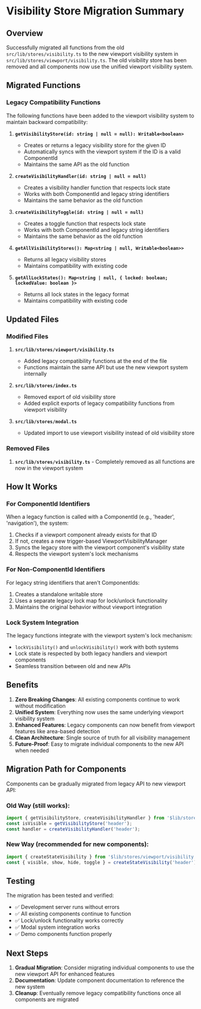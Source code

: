 # Visibility Store Migration Summary

## Overview
Successfully migrated all functions from the old `src/lib/stores/visibility.ts` to the new viewport visibility system in `src/lib/stores/viewport/visibility.ts`. The old visibility store has been removed and all components now use the unified viewport visibility system.

## Migrated Functions

### Legacy Compatibility Functions
The following functions have been added to the viewport visibility system to maintain backward compatibility:

1. **`getVisibilityStore(id: string | null = null): Writable<boolean>`**
   - Creates or returns a legacy visibility store for the given ID
   - Automatically syncs with the viewport system if the ID is a valid ComponentId
   - Maintains the same API as the old function

2. **`createVisibilityHandler(id: string | null = null)`**
   - Creates a visibility handler function that respects lock state
   - Works with both ComponentId and legacy string identifiers
   - Maintains the same behavior as the old function

3. **`createVisibilityToggle(id: string | null = null)`**
   - Creates a toggle function that respects lock state
   - Works with both ComponentId and legacy string identifiers
   - Maintains the same behavior as the old function

4. **`getAllVisibilityStores(): Map<string | null, Writable<boolean>>`**
   - Returns all legacy visibility stores
   - Maintains compatibility with existing code

5. **`getAllLockStates(): Map<string | null, { locked: boolean; lockedValue: boolean }>`**
   - Returns all lock states in the legacy format
   - Maintains compatibility with existing code

## Updated Files

### Modified Files
1. **`src/lib/stores/viewport/visibility.ts`**
   - Added legacy compatibility functions at the end of the file
   - Functions maintain the same API but use the new viewport system internally

2. **`src/lib/stores/index.ts`**
   - Removed export of old visibility store
   - Added explicit exports of legacy compatibility functions from viewport visibility

3. **`src/lib/stores/modal.ts`**
   - Updated import to use viewport visibility instead of old visibility store

### Removed Files
1. **`src/lib/stores/visibility.ts`** - Completely removed as all functions are now in the viewport system

## How It Works

### For ComponentId Identifiers
When a legacy function is called with a ComponentId (e.g., 'header', 'navigation'), the system:
1. Checks if a viewport component already exists for that ID
2. If not, creates a new trigger-based ViewportVisibilityManager
3. Syncs the legacy store with the viewport component's visibility state
4. Respects the viewport system's lock mechanisms

### For Non-ComponentId Identifiers
For legacy string identifiers that aren't ComponentIds:
1. Creates a standalone writable store
2. Uses a separate legacy lock map for lock/unlock functionality
3. Maintains the original behavior without viewport integration

### Lock System Integration
The legacy functions integrate with the viewport system's lock mechanism:
- `lockVisibility()` and `unlockVisibility()` work with both systems
- Lock state is respected by both legacy handlers and viewport components
- Seamless transition between old and new APIs

## Benefits

1. **Zero Breaking Changes**: All existing components continue to work without modification
2. **Unified System**: Everything now uses the same underlying viewport visibility system
3. **Enhanced Features**: Legacy components can now benefit from viewport features like area-based detection
4. **Clean Architecture**: Single source of truth for all visibility management
5. **Future-Proof**: Easy to migrate individual components to the new API when needed

## Migration Path for Components

Components can be gradually migrated from legacy API to new viewport API:

### Old Way (still works):
```typescript
import { getVisibilityStore, createVisibilityHandler } from '$lib/stores';
const isVisible = getVisibilityStore('header');
const handler = createVisibilityHandler('header');
```

### New Way (recommended for new components):
```typescript
import { createStateVisibility } from '$lib/stores/viewport/visibility';
const { visible, show, hide, toggle } = createStateVisibility('header');
```

## Testing

The migration has been tested and verified:
- ✅ Development server runs without errors
- ✅ All existing components continue to function
- ✅ Lock/unlock functionality works correctly
- ✅ Modal system integration works
- ✅ Demo components function properly

## Next Steps

1. **Gradual Migration**: Consider migrating individual components to use the new viewport API for enhanced features
2. **Documentation**: Update component documentation to reference the new system
3. **Cleanup**: Eventually remove legacy compatibility functions once all components are migrated